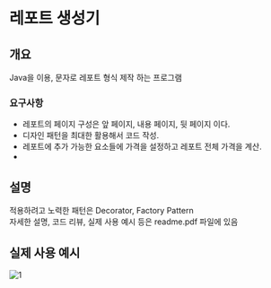 # 레포트 생성기

## 개요

Java을 이용, 문자로 레포트 형식 제작 하는 프로그램<br>

### 요구사항

- 레포트의 페이지 구성은 앞 페이지, 내용 페이지, 뒷 페이지 이다.
- 디자인 패턴을 최대한 활용해서 코드 작성.
- 레포트에 추가 가능한 요소들에 가격을 설정하고 레포트 전체 가격을 계산.
- 
## 설명
적용하려고 노력한 패턴은 Decorator, Factory Pattern<br>
자세한 설명, 코드 리뷰, 실제 사용 예시 등은 readme.pdf 파일에 있음

## 실제 사용 예시
![1](https://github.com/user-attachments/assets/3e068626-838f-451b-805c-d4c83a9c54f1)
